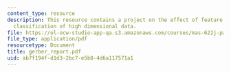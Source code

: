 ```yaml
---
content_type: resource
description: This resource contains a project on the effect of feature selection on
  classification of high dimensional data.
file: https://ol-ocw-studio-app-qa.s3.amazonaws.com/courses/mas-622j-pattern-recognition-and-analysis-fall-2006/ab7f194fd1d32bc7e5b84d6a117571a1_gerber_report.pdf
file_type: application/pdf
resourcetype: Document
title: gerber_report.pdf
uid: ab7f194f-d1d3-2bc7-e5b8-4d6a117571a1
---
```

